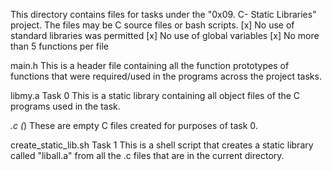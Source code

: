 This directory contains files for tasks under the "0x09. C- Static Libraries" project.
The files may be C source files or bash scripts.
[x] No use of standard libraries was permitted
[x] No use of global variables
[x] No more than 5 functions per file


main.h
This is a header file containing all the function prototypes of functions that were required/used in the programs across the project tasks.

libmy.a
Task 0
This is a static library containing all object files of the C programs used in the task.

*.c
(*) These are empty C files created for purposes of task 0.

create_static_lib.sh
Task 1
This is a shell script that creates a static library called "liball.a" from all the .c files that are in the current directory.
